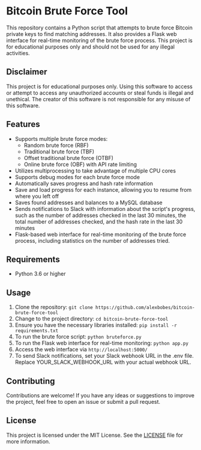 # Bitcoin Brute Force Tool

This repository contains a Python script that attempts to brute force Bitcoin private keys to find matching addresses. It also provides a Flask web interface for real-time monitoring of the brute force process. This project is for educational purposes only and should not be used for any illegal activities.

## Disclaimer

This project is for educational purposes only. Using this software to access or attempt to access any unauthorized accounts or steal funds is illegal and unethical. The creator of this software is not responsible for any misuse of this software.

## Features

- Supports multiple brute force modes:
  - Random brute force (RBF)
  - Traditional brute force (TBF)
  - Offset traditional brute force (OTBF)
  - Online brute force (OBF) with API rate limiting
- Utilizes multiprocessing to take advantage of multiple CPU cores
- Supports debug modes for each brute force mode
- Automatically saves progress and hash rate information
- Save and load progress for each instance, allowing you to resume from where you left off
- Saves found addresses and balances to a MySQL database
- Sends notifications to Slack with information about the script's progress, such as the number of addresses checked in the last 30 minutes, the total number of addresses checked, and the hash rate in the last 30 minutes
- Flask-based web interface for real-time monitoring of the brute force process, including statistics on the number of addresses tried.

## Requirements

- Python 3.6 or higher

## Usage

1. Clone the repository: `git clone https://github.com/alexbobes/bitcoin-brute-force-tool`
2. Change to the project directory: `cd bitcoin-brute-force-tool`
3. Ensure you have the necessary libraries installed: `pip install -r requirements.txt`
4. To run the brute force script: `python bruteforce.py`
5. To run the Flask web interface for real-time monitoring: `python app.py`
6. Access the web interface via `http://localhost:5000/`
7. To send Slack notifications, set your Slack webhook URL in the .env file. Replace YOUR_SLACK_WEBHOOK_URL with your actual webhook URL.

## Contributing

Contributions are welcome! If you have any ideas or suggestions to improve the project, feel free to open an issue or submit a pull request.

## License

This project is licensed under the MIT License. See the [LICENSE](LICENSE) file for more information.